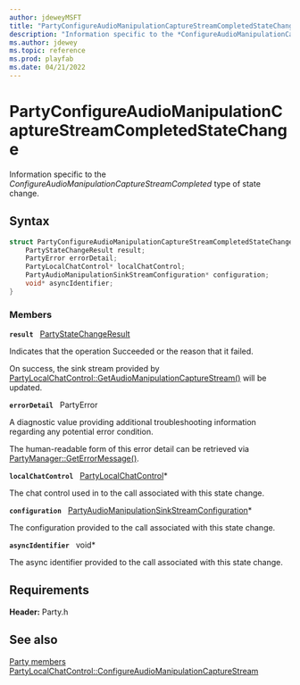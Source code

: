 ```yaml
---
author: jdeweyMSFT
title: "PartyConfigureAudioManipulationCaptureStreamCompletedStateChange"
description: "Information specific to the *ConfigureAudioManipulationCaptureStreamCompleted* type of state change."
ms.author: jdewey
ms.topic: reference
ms.prod: playfab
ms.date: 04/21/2022
---
```


# PartyConfigureAudioManipulationCaptureStreamCompletedStateChange  

Information specific to the *ConfigureAudioManipulationCaptureStreamCompleted* type of state change.  

## Syntax  
  
```cpp
struct PartyConfigureAudioManipulationCaptureStreamCompletedStateChange : PartyStateChange {  
    PartyStateChangeResult result;  
    PartyError errorDetail;  
    PartyLocalChatControl* localChatControl;  
    PartyAudioManipulationSinkStreamConfiguration* configuration;  
    void* asyncIdentifier;  
}  
```
  
### Members  
  
**`result`** &nbsp; [PartyStateChangeResult](../enums/partystatechangeresult.md)  
  
Indicates that the operation Succeeded or the reason that it failed.
  
On success, the sink stream provided by [PartyLocalChatControl::GetAudioManipulationCaptureStream()](../classes/PartyLocalChatControl/methods/partylocalchatcontrol_getaudiomanipulationcapturestream.md) will be updated.
  
**`errorDetail`** &nbsp; PartyError  
  
A diagnostic value providing additional troubleshooting information regarding any potential error condition.
  
The human-readable form of this error detail can be retrieved via [PartyManager::GetErrorMessage()](../classes/PartyManager/methods/partymanager_geterrormessage.md).
  
**`localChatControl`** &nbsp; [PartyLocalChatControl](../classes/PartyLocalChatControl/partylocalchatcontrol.md)*  
  
The chat control used in to the call associated with this state change.
  
**`configuration`** &nbsp; [PartyAudioManipulationSinkStreamConfiguration](partyaudiomanipulationsinkstreamconfiguration.md)*  
  
The configuration provided to the call associated with this state change.
  
**`asyncIdentifier`** &nbsp; void*  
  
The async identifier provided to the call associated with this state change.
  
  
## Requirements  
  
**Header:** Party.h
  
## See also  
[Party members](../party_members.md)  
[PartyLocalChatControl::ConfigureAudioManipulationCaptureStream](../classes/PartyLocalChatControl/methods/partylocalchatcontrol_configureaudiomanipulationcapturestream.md)
  
  
